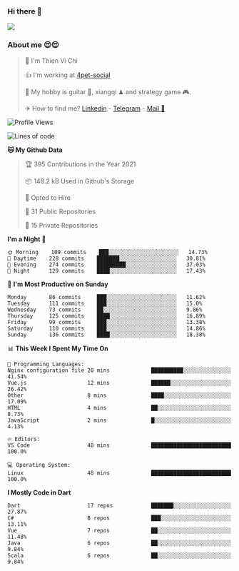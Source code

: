 ### Hi there 👋
![](https://media1.tenor.com/images/9aa4aee77151757a310fcdb4b8fd2a0a/tenor.gif?itemid=12671405)

### About me 😍😍

> 🙎 I'm Thien Vi Chi
> 
> 👍 I'm working at [4pet-social](https://github.com/4pet-social)
>
> 🥞 My hobby is guitar 🎸, xiangqi ♟ and strategy game 🎮.
> 
> ✈ How to find me? [Linkedin](https://www.linkedin.com/in/tvc12/) - [Telegram](https://t.me/yeutham212) - [Mail 📧](mailto:meomeocf98@gmail.com)
> 

<!--START_SECTION:waka-->
![Profile Views](http://img.shields.io/badge/Profile%20Views-3-blue)

![Lines of code](https://img.shields.io/badge/From%20Hello%20World%20I%27ve%20Written-731567%20lines%20of%20code-blue)

**🐱 My Github Data** 

> 🏆 395 Contributions in the Year 2021
 > 
> 📦 148.2 kB Used in Github's Storage 
 > 
> 💼 Opted to Hire
 > 
> 📜 31 Public Repositories 
 > 
> 🔑 15 Private Repositories  
 > 
**I'm a Night 🦉** 

```text
🌞 Morning    109 commits    ███░░░░░░░░░░░░░░░░░░░░░░   14.73% 
🌆 Daytime    228 commits    ███████░░░░░░░░░░░░░░░░░░   30.81% 
🌃 Evening    274 commits    █████████░░░░░░░░░░░░░░░░   37.03% 
🌙 Night      129 commits    ████░░░░░░░░░░░░░░░░░░░░░   17.43%

```
📅 **I'm Most Productive on Sunday** 

```text
Monday       86 commits     ███░░░░░░░░░░░░░░░░░░░░░░   11.62% 
Tuesday      111 commits    ███░░░░░░░░░░░░░░░░░░░░░░   15.0% 
Wednesday    73 commits     ██░░░░░░░░░░░░░░░░░░░░░░░   9.86% 
Thursday     125 commits    ████░░░░░░░░░░░░░░░░░░░░░   16.89% 
Friday       99 commits     ███░░░░░░░░░░░░░░░░░░░░░░   13.38% 
Saturday     110 commits    ███░░░░░░░░░░░░░░░░░░░░░░   14.86% 
Sunday       136 commits    ████░░░░░░░░░░░░░░░░░░░░░   18.38%

```


📊 **This Week I Spent My Time On** 

```text
💬 Programming Languages: 
Nginx configuration file 20 mins             ██████████░░░░░░░░░░░░░░░   41.54% 
Vue.js                   12 mins             ██████░░░░░░░░░░░░░░░░░░░   26.42% 
Other                    8 mins              ████░░░░░░░░░░░░░░░░░░░░░   17.09% 
HTML                     4 mins              ██░░░░░░░░░░░░░░░░░░░░░░░   8.73% 
JavaScript               2 mins              █░░░░░░░░░░░░░░░░░░░░░░░░   4.13%

🔥 Editors: 
VS Code                  48 mins             █████████████████████████   100.0%

💻 Operating System: 
Linux                    48 mins             █████████████████████████   100.0%

```

**I Mostly Code in Dart** 

```text
Dart                     17 repos            ███████░░░░░░░░░░░░░░░░░░   27.87% 
C#                       8 repos             ███░░░░░░░░░░░░░░░░░░░░░░   13.11% 
Vue                      7 repos             ██░░░░░░░░░░░░░░░░░░░░░░░   11.48% 
Java                     6 repos             ██░░░░░░░░░░░░░░░░░░░░░░░   9.84% 
Scala                    6 repos             ██░░░░░░░░░░░░░░░░░░░░░░░   9.84%

```



<!--END_SECTION:waka-->